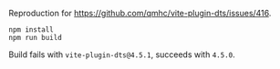 Reproduction for <https://github.com/qmhc/vite-plugin-dts/issues/416>.

```
npm install
npm run build
```

Build fails with `vite-plugin-dts@4.5.1`, succeeds with `4.5.0`.
